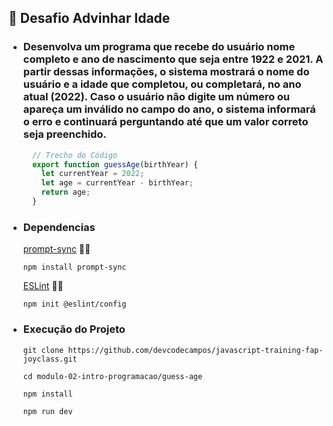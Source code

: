 ## 🚀 Desafio Advinhar Idade
- ### Desenvolva um programa que recebe do usuário nome completo e ano de nascimento que seja entre 1922 e 2021. A partir dessas informações, o sistema mostrará o nome do usuário e a idade que completou, ou completará, no ano atual (2022). Caso o usuário não digite um número ou apareça um inválido no campo do ano, o sistema informará o erro e continuará perguntando até que um valor correto seja preenchido.

    ```js
      // Trecho do Código
      export function guessAge(birthYear) {
        let currentYear = 2022;
        let age = currentYear - birthYear;
        return age;
      }
    ```

- ### Dependencias
  [prompt-sync](https://www.npmjs.com/package/prompt-sync) 📝🔗
   ```
  npm install prompt-sync
   ```

  [ESLint](https://eslint.org/docs/latest/use/getting-started) 📝🔗
   ```
  npm init @eslint/config
   ```

- ### Execução do Projeto
    ```
    git clone https://github.com/devcodecampos/javascript-training-fap-joyclass.git

    cd modulo-02-intro-programacao/guess-age

    npm install

    npm run dev
    ```
